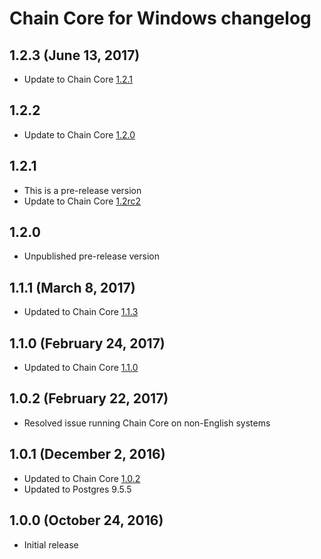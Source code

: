 # Chain Core for Windows changelog

## 1.2.3 (June 13, 2017)

* Update to Chain Core [1.2.1](https://chain.com/docs/1.2/core/reference/changelog#1.2.1)

## 1.2.2

* Update to Chain Core [1.2.0](https://chain.com/docs/1.2/core/reference/changelog#1.2.0)

## 1.2.1

* This is a pre-release version
* Update to Chain Core [1.2rc2](https://chain.com/docs/1.2/core/reference/changelog#1.2rc2)

## 1.2.0

* Unpublished pre-release version

## 1.1.1 (March 8, 2017)

* Updated to Chain Core [1.1.3](https://github.com/chain/chain/blob/1.1-stable/CHANGELOG.md#1.1.3)

## 1.1.0 (February 24, 2017)

* Updated to Chain Core [1.1.0](https://github.com/chain/chain/blob/1.1-stable/CHANGELOG.md#1.1.0)

## 1.0.2 (February 22, 2017)

* Resolved issue running Chain Core on non-English systems

## 1.0.1 (December 2, 2016)

* Updated to Chain Core [1.0.2](https://github.com/chain/chain/blob/1.0-stable/CHANGELOG.md#1.0.2)
* Updated to Postgres 9.5.5

## 1.0.0 (October 24, 2016)

* Initial release
